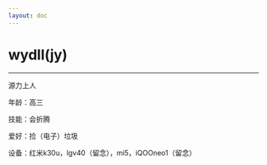 ```yaml
---
layout: doc
---
```

# wydll(jy)
_________________
源力上人

年龄：高三

技能：会折腾

爱好：捡（电子）垃圾

设备：红米k30u，lgv40（留念），mi5，iQOOneo1（留念）
